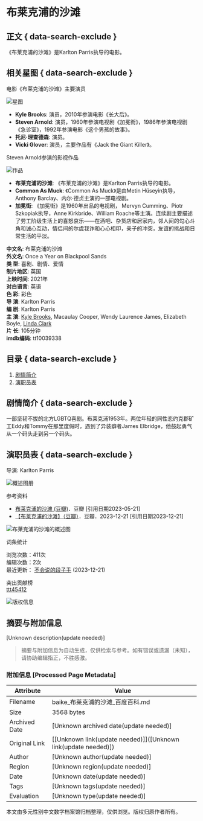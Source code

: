 # 布莱克浦的沙滩

## 正文 { data-search-exclude }


《布莱克浦的沙滩》是Karlton Parris执导的电影。

## 相关星图 { data-search-exclude }

电影《布莱克浦的沙滩》主要演员

![星图](https://baikebcs.bdimg.com/baike-react/lemma/starMap.png)

- **Kyle Brooks**: 演员，2010年参演电影《长大后》。
- **Steven Arnold**: 演员，1960年参演电视剧《加冕街》，1986年参演电视剧《急诊室》，1992年参演电影《这个男孩的故事》。
- **托尼·理查德森**: 演员。
- **Vicki Glover**: 演员，主要作品有《Jack the Giant Killer》。

Steven Arnold参演的影视作品

![作品](https://bkimg.cdn.bcebos.com/smart/c9fcc3cec3fdfc0392457e54df689094a4c27c1e889a-bkimg-process,v_1,rw_1,rh_1,maxl_216,pad_1,color_ffffff?x-bce-process=image/format,f_auto)

- **布莱克浦的沙滩**: 《布莱克浦的沙滩》是Karlton Parris执导的电影。
- **Common As Muck**: 《Common As Muck》是由Metin Hüseyin执导，Anthony Barclay、内尔·德贞主演的一部电视剧。
- **加冕街**: 《加冕街》是1960年出品的电视剧， Mervyn Cumming、Piotr Szkopiak执导，Anne Kirkbride、William Roache等主演。连续剧主要描述了劳工阶级生活上的喜怒哀乐——在酒吧、杂货店和居家内，邻人间的勾心斗角和诚心互动，情侣间的尔虞我诈和心心相印，亲子的冲突，友谊的挑战和日常生活的平淡。

**中文名**: 布莱克浦的沙滩  
**外文名**: Once a Year on Blackpool Sands  
**类 型**: 喜剧、剧情、爱情  
**制片地区**: 英国  
**上映时间**: 2021年  
**对白语言**: 英语  
**色 彩**: 彩色  
**导 演**: Karlton Parris  
**编 剧**: Karlton Parris  
**主 演**: [Kyle Brooks](http://baike.baidu.com/item/Kyle%20Brooks), Macaulay Cooper, Wendy Laurence James, Elizabeth Boyle, [Linda Clark](http://baike.baidu.com/item/Linda%20Clark)  
**片 长**: 105分钟  
**imdb编码**: tt10039338  

## 目录 { data-search-exclude }

1. [剧情简介](#1)
2. [演职员表](#2)

## 剧情简介 { data-search-exclude }

一部坚韧不拔的北方LGBTQ喜剧。布莱克浦1953年。两位年轻的同性恋约克郡矿工Eddy和Tommy在那里度假时，遇到了异装癖者James Elbridge，他鼓起勇气从一个码头走到另一个码头。

## 演职员表 { data-search-exclude }

导演: Karlton Parris

![概述图册](https://baikebcs.bdimg.com/baike-react/lemma/starMap.png)

参考资料

- [布莱克浦的沙滩 (豆瓣)](https://baike.baidu.com/reference/63016647/533aYdO6cr3_z3kATPGLzq75On2VZd-vtuDTUrRzzqIPmGapB4PqTIE3rtMw6_VmGkXIv5Utc8MXnO2pTlRG6_8UceU0Qqo)．豆瓣 [引用日期2023-05-21]
- [【布莱克浦的沙滩】（豆瓣）](https://baike.baidu.com/reference/63016647/533aYdO6cr3_z3kATPGLzq75On2VZd-vtuDTUrRzzqIPmGapB4PqTIE3rtMw6_VmGkXIv5Utc8MXnO2pTlRG6_8UceU0Qqo)．豆瓣．2023-12-21 [引用日期2023-12-21]

![布莱克浦的沙滩的概述图](https://bkimg.cdn.bcebos.com/pic/c9fcc3cec3fdfc0392457e54df689094a4c27c1e889a?x-bce-process=image/format,f_auto/quality,Q_70/resize,m_lfit,limit_1,w_536)

词条统计

浏览次数：411次  
编辑次数：2次  
最近更新： [不会说的段子手](http://baike.baidu.com/usercenter/userpage?uk=6mZooYNjgDJdNXRIJAUG0Q&from=lemma "查看此用户资料") (2023-12-21)  

突出贡献榜  
[ttt45412](http://baike.baidu.com/usercenter/userpage?uk=3agtMB0IO1FW49fd97Hi6A&from=lemma "查看此用户资料")  

![版权信息](https://baikebcs.bdimg.com/cms/wiki-lemma/ageFlagV2/age-hollow10.svg)
<!-- tcd_original_link https://baike.baidu.com/item/%E5%B8%83%E8%8E%B1%E5%85%8B%E6%B5%A6%E7%9A%84%E6%B2%99%E6%BB%A9/63016647 -->


## 摘要与附加信息

<!-- tcd_abstract -->
[Unknown description(update needed)]
<!-- tcd_abstract_end -->

> 摘要与附加信息为自动生成，仅供检索与参考。如有错误或遗漏（未知），请协助编辑指正，不胜感激。

### 附加信息 [Processed Page Metadata]

| Attribute       | Value                                  |
|-----------------|----------------------------------------|
| Filename        | baike_布莱克浦的沙滩_百度百科.md                             |
| Size            | 3568 bytes                           |
| Archived Date   | [Unknown archived date(update needed)]                             |
| Original Link   | [[Unknown link(update needed)]]([Unknown link(update needed)])                       |
| Author          | [Unknown author(update needed)]                               |
| Region          | [Unknown region(update needed)]                               |
| Date            | [Unknown date(update needed)]                                 |
| Tags            | [Unknown tags(update needed)]                                 |
| Evaluation            | [Unknown type(update needed)]                                 |
<!-- tcd_table_end -->

本文由多元性别中文数字档案馆归档整理，仅供浏览。版权归原作者所有。
